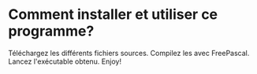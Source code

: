 # Comment installer et utiliser ce programme?

Téléchargez les différents fichiers sources.
Compilez les avec FreePascal.
Lancez l'exécutable obtenu.
Enjoy!
